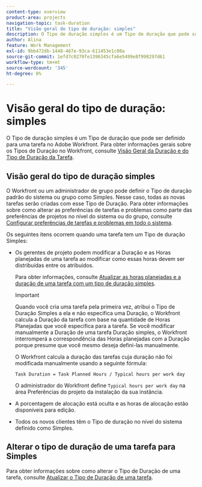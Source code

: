 ```yaml
---
content-type: overview
product-area: projects
navigation-topic: task-duration
title: "Visão geral do tipo de duração: simples"
description: O Tipo de duração simples é um Tipo de duração que pode ser definido para uma tarefa no Adobe Workfront. Para obter informações gerais sobre Tipos de duração no Workfront, consulte Visão geral da duração da tarefa e Tipo de duração.
author: Alina
feature: Work Management
exl-id: 9bb472db-1448-467e-93ca-611453e1c00a
source-git-commit: 1efd7c0270fe1396345cfa6e5499e8f998297d61
workflow-type: tm+mt
source-wordcount: '345'
ht-degree: 0%

---
```


# Visão geral do tipo de duração: simples

O Tipo de duração simples é um Tipo de duração que pode ser definido para uma tarefa no Adobe Workfront. Para obter informações gerais sobre os Tipos de Duração no Workfront, consulte [Visão Geral da Duração e do Tipo de Duração da Tarefa](../../../manage-work/tasks/taskdurtn/task-duration-and-duration-type.md).

## Visão geral do tipo de duração simples

O Workfront ou um administrador de grupo pode definir o Tipo de duração padrão do sistema ou grupo como Simples. Nesse caso, todas as novas tarefas serão criadas com esse Tipo de Duração. Para obter informações sobre como alterar as preferências de tarefas e problemas como parte das preferências de projetos no nível do sistema ou do grupo, consulte [Configurar preferências de tarefas e problemas em todo o sistema](../../../administration-and-setup/set-up-workfront/configure-system-defaults/set-task-issue-preferences.md).

Os seguintes itens ocorrem quando uma tarefa tem um Tipo de duração Simples:

* Os gerentes de projeto podem modificar a Duração e as Horas planejadas de uma tarefa ao modificar como essas horas devem ser distribuídas entre os atribuídos.

  Para obter informações, consulte [Atualizar as horas planejadas e a duração de uma tarefa com um tipo de duração simples](../../../manage-work/tasks/taskdurtn/update-planned-hours-duration-for-simple-duration-task.md).

  >[!IMPORTANT]
  >
  >Quando você cria uma tarefa pela primeira vez, atribui o Tipo de Duração Simples a ela e não especifica uma Duração, o Workfront calcula a Duração da tarefa com base na quantidade de Horas Planejadas que você especifica para a tarefa. Se você modificar manualmente a Duração de uma tarefa Duração simples, o Workfront interromperá a correspondência das Horas planejadas com a Duração porque presume que você mesmo deseja defini-las manualmente.
  >
  >O Workfront calcula a duração das tarefas cuja duração não foi modificada manualmente usando a seguinte fórmula:
  >
  > `Task Duration = Task Planned Hours / Typical hours per work day`
  >
  >O administrador do Workfront define `Typical hours per work day` na área Preferências do projeto da instalação da sua instância.

* A porcentagem de alocação está oculta e as horas de alocação estão disponíveis para edição.
* Todos os novos clientes têm o Tipo de duração no nível do sistema definido como Simples.

## Alterar o tipo de duração de uma tarefa para Simples

Para obter informações sobre como alterar o Tipo de Duração de uma tarefa, consulte [Atualizar o Tipo de Duração de uma tarefa](../../../manage-work/tasks/taskdurtn/update-duration-type-of-task.md).

<!--
<p data-mc-conditions="QuicksilverOrClassic.Draft mode">(NOTE: replaced with new article linked above)</p>
-->

<!--
<ol data-mc-conditions="QuicksilverOrClassic.Draft mode">
<li value="1">Go to a task for which you want to change the Duration Type.</li>
<li value="2"> <p data-mc-conditions="QuicksilverOrClassic.Quicksilver">Click <strong>Task Details</strong> in the left panel, then in the Overview area double click <strong>Duration Type</strong>. </p> </li>
<li value="3"> <p>Select <strong>Simple</strong> from the drop-down menu.</p> </li>
<li value="4">Click <strong>Save</strong> <strong>Changes</strong><strong>.</strong></li>
</ol>
-->
